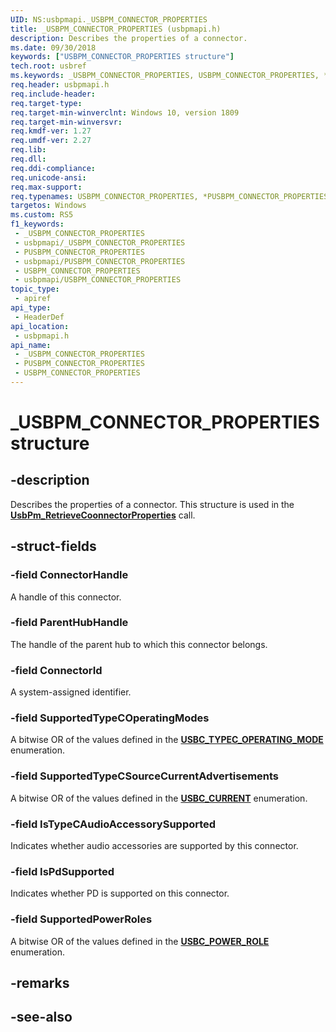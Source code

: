 ```yaml
---
UID: NS:usbpmapi._USBPM_CONNECTOR_PROPERTIES
title: _USBPM_CONNECTOR_PROPERTIES (usbpmapi.h)
description: Describes the properties of a connector.
ms.date: 09/30/2018
keywords: ["USBPM_CONNECTOR_PROPERTIES structure"]
tech.root: usbref
ms.keywords: _USBPM_CONNECTOR_PROPERTIES, USBPM_CONNECTOR_PROPERTIES, *PUSBPM_CONNECTOR_PROPERTIES,
req.header: usbpmapi.h
req.include-header: 
req.target-type: 
req.target-min-winverclnt: Windows 10, version 1809
req.target-min-winversvr: 
req.kmdf-ver: 1.27
req.umdf-ver: 2.27
req.lib: 
req.dll: 
req.ddi-compliance: 
req.unicode-ansi: 
req.max-support: 
req.typenames: USBPM_CONNECTOR_PROPERTIES, *PUSBPM_CONNECTOR_PROPERTIES
targetos: Windows
ms.custom: RS5
f1_keywords:
 - _USBPM_CONNECTOR_PROPERTIES
 - usbpmapi/_USBPM_CONNECTOR_PROPERTIES
 - PUSBPM_CONNECTOR_PROPERTIES
 - usbpmapi/PUSBPM_CONNECTOR_PROPERTIES
 - USBPM_CONNECTOR_PROPERTIES
 - usbpmapi/USBPM_CONNECTOR_PROPERTIES
topic_type:
 - apiref
api_type:
 - HeaderDef
api_location:
 - usbpmapi.h
api_name:
 - _USBPM_CONNECTOR_PROPERTIES
 - PUSBPM_CONNECTOR_PROPERTIES
 - USBPM_CONNECTOR_PROPERTIES
---
```


# _USBPM_CONNECTOR_PROPERTIES structure


## -description

Describes the properties of a connector. This structure is used in the [**UsbPm_RetrieveCoonnectorProperties**](nf-usbpmapi-usbpm_retrieveconnectorproperties.md) call.

## -struct-fields

### -field ConnectorHandle

A handle of this connector.

### -field ParentHubHandle

The handle of the parent hub to which this connector belongs.

### -field ConnectorId

A system-assigned identifier.

### -field SupportedTypeCOperatingModes

A bitwise OR of the values defined in the [**USBC_TYPEC_OPERATING_MODE**](../usbctypes/ne-usbctypes-_usbc_typec_operating_mode.md) enumeration.

### -field SupportedTypeCSourceCurrentAdvertisements

A bitwise OR of the values defined in the [**USBC_CURRENT**](../usbctypes/ne-usbctypes-_usbc_current.md) enumeration.

### -field IsTypeCAudioAccessorySupported

Indicates whether audio accessories are supported by this connector.

### -field IsPdSupported

Indicates whether PD is supported on this connector.

### -field SupportedPowerRoles

A bitwise OR of the values defined in the [**USBC_POWER_ROLE**](../usbctypes/ne-usbctypes-_usbc_power_role.md) enumeration.

## -remarks

## -see-also

